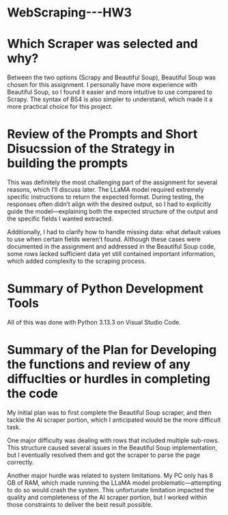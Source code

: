 # WebScraping---HW3

# Which Scraper was selected and why?

Between the two options (Scrapy and Beautiful Soup), Beautiful Soup was chosen for this assignment. I personally have more experience with Beautiful Soup, so I found it easier and more intuitive to use compared to Scrapy. The syntax of BS4 is also simpler to understand, which made it a more practical choice for this project.


# Review of the Prompts and Short Disucssion of the Strategy in building the prompts 

This was definitely the most challenging part of the assignment for several reasons, which I’ll discuss later. The LLaMA model required extremely specific instructions to return the expected format. During testing, the responses often didn’t align with the desired output, so I had to explicitly guide the model—explaining both the expected structure of the output and the specific fields I wanted extracted.

Additionally, I had to clarify how to handle missing data: what default values to use when certain fields weren’t found. Although these cases were documented in the assignment and addressed in the Beautiful Soup code, some rows lacked sufficient data yet still contained important information, which added complexity to the scraping process.

# Summary of Python Development Tools 

All of this was done with Python 3.13.3 on Visual Studio Code. 

# Summary of the Plan for Developing the functions and review of any diffuclties or hurdles in completing the code 

My initial plan was to first complete the Beautiful Soup scraper, and then tackle the AI scraper portion, which I anticipated would be the more difficult task.

One major difficulty was dealing with rows that included multiple sub-rows. This structure caused several issues in the Beautiful Soup implementation, but I eventually resolved them and got the scraper to parse the page correctly.

Another major hurdle was related to system limitations. My PC only has 8 GB of RAM, which made running the LLaMA model problematic—attempting to do so would crash the system. This unfortunate limitation impacted the quality and completeness of the AI scraper portion, but I worked within those constraints to deliver the best result possible.




